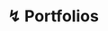 ---
title: "↯ Portfolios"
sub_title: "Below are all major projects that I have completed up to today, details on in-progress projects, and outlines of future projects."
layout: collection
permalink: /portfolios/
collection: portfolios
entries_layout: grid
---